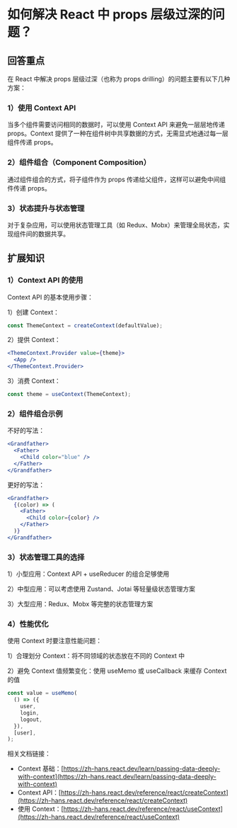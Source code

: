 # 如何解决 React 中 props 层级过深的问题？

## 回答重点

在 React 中解决 props 层级过深（也称为 props drilling）的问题主要有以下几种方案：

### 1）使用 Context API

当多个组件需要访问相同的数据时，可以使用 Context API 来避免一层层地传递 props。Context 提供了一种在组件树中共享数据的方式，无需显式地通过每一层组件传递 props。

### 2）组件组合（Component Composition）

通过组件组合的方式，将子组件作为 props 传递给父组件，这样可以避免中间组件传递 props。

### 3）状态提升与状态管理

对于复杂应用，可以使用状态管理工具（如 Redux、Mobx）来管理全局状态，实现组件间的数据共享。

## 扩展知识

### 1）Context API 的使用

Context API 的基本使用步骤：

1）创建 Context：

```jsx
const ThemeContext = createContext(defaultValue);
```

2）提供 Context：

```jsx
<ThemeContext.Provider value={theme}>
  <App />
</ThemeContext.Provider>
```

3）消费 Context：

```jsx
const theme = useContext(ThemeContext);
```

### 2）组件组合示例

不好的写法：

```jsx
<Grandfather>
  <Father>
    <Child color="blue" />
  </Father>
</Grandfather>
```

更好的写法：

```jsx
<Grandfather>
  {(color) => (
    <Father>
      <Child color={color} />
    </Father>
  )}
</Grandfather>
```

### 3）状态管理工具的选择

1）小型应用：Context API + useReducer 的组合足够使用

2）中型应用：可以考虑使用 Zustand、Jotai 等轻量级状态管理方案

3）大型应用：Redux、Mobx 等完整的状态管理方案

### 4）性能优化

使用 Context 时要注意性能问题：

1）合理划分 Context：将不同领域的状态放在不同的 Context 中

2）避免 Context 值频繁变化：使用 useMemo 或 useCallback 来缓存 Context 的值

```jsx
const value = useMemo(
  () => ({
    user,
    login,
    logout,
  }),
  [user],
);
```

相关文档链接：

- Context 基础：[https://zh-hans.react.dev/learn/passing-data-deeply-with-context](https://zh-hans.react.dev/learn/passing-data-deeply-with-context)
- Context API：[https://zh-hans.react.dev/reference/react/createContext](https://zh-hans.react.dev/reference/react/createContext)
- 使用 Context：[https://zh-hans.react.dev/reference/react/useContext](https://zh-hans.react.dev/reference/react/useContext)

